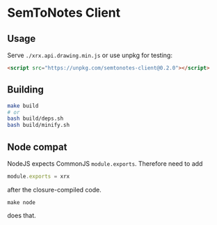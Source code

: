 # SemToNotes Client

## Usage

Serve `./xrx.api.drawing.min.js` or use unpkg for testing:

```html
<script src="https://unpkg.com/semtonotes-client@0.2.0"></script>
```


## Building

```sh
make build
# or
bash build/deps.sh
bash build/minify.sh
```

## Node compat

NodeJS expects CommonJS `module.exports`. Therefore need to add 

```js
module.exports = xrx
```

after the closure-compiled code.

```
make node
```

does that.
